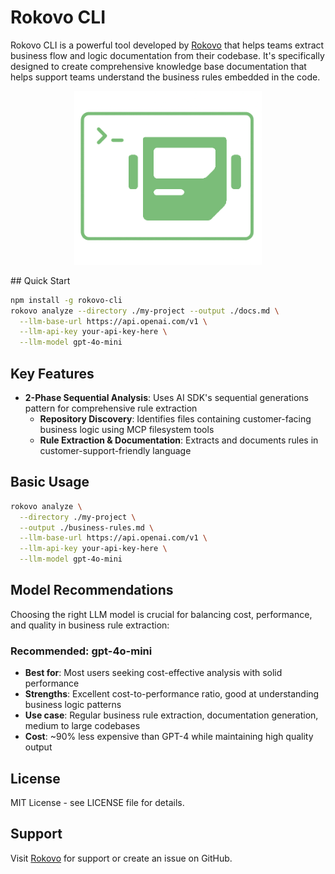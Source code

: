 # Rokovo CLI

Rokovo CLI is a powerful tool developed by [Rokovo](https://Rokovo.io) that helps teams extract business flow and logic documentation from their codebase. It's specifically designed to create comprehensive knowledge base documentation that helps support teams understand the business rules embedded in the code.
<p align="center">
  <img src="assets/logo.png" alt="Rokovo CLI Logo" width="300">
</p>
## Quick Start

```bash
npm install -g rokovo-cli
rokovo analyze --directory ./my-project --output ./docs.md \
  --llm-base-url https://api.openai.com/v1 \
  --llm-api-key your-api-key-here \
  --llm-model gpt-4o-mini
```

## Key Features

- **2-Phase Sequential Analysis**: Uses AI SDK's sequential generations pattern for comprehensive rule extraction
  - **Repository Discovery**: Identifies files containing customer-facing business logic using MCP filesystem tools
  - **Rule Extraction & Documentation**: Extracts and documents rules in customer-support-friendly language

## Basic Usage

```bash
rokovo analyze \
  --directory ./my-project \
  --output ./business-rules.md \
  --llm-base-url https://api.openai.com/v1 \
  --llm-api-key your-api-key-here \
  --llm-model gpt-4o-mini
```

## Model Recommendations

Choosing the right LLM model is crucial for balancing cost, performance, and quality in business rule extraction:

### Recommended: gpt-4o-mini
- **Best for**: Most users seeking cost-effective analysis with solid performance
- **Strengths**: Excellent cost-to-performance ratio, good at understanding business logic patterns
- **Use case**: Regular business rule extraction, documentation generation, medium to large codebases
- **Cost**: ~90% less expensive than GPT-4 while maintaining high quality output

## License

MIT License - see LICENSE file for details.

## Support

Visit [Rokovo](https://Rokovo.io) for support or create an issue on GitHub.
